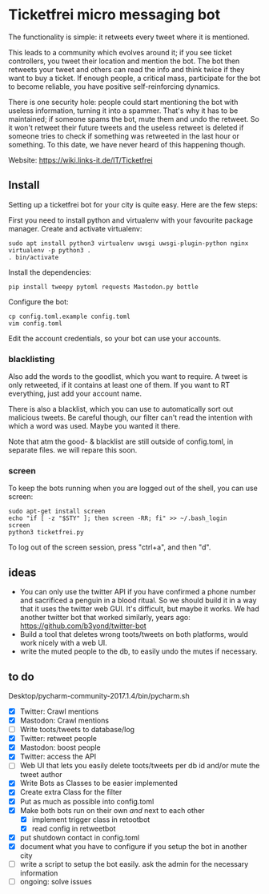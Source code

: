 # Ticketfrei micro messaging bot

<!-- This mastodon/twitter bot has one purpose - breaking the law. -->

The functionality is simple: it retweets every tweet where it is mentioned.

This leads to a community which evolves around it; if you see ticket controllers, you tweet their location and mention the bot. The bot then retweets your tweet and others can read the info and think twice if they want to buy a ticket. If enough people, a critical mass, participate for the bot to become reliable, you have positive self-reinforcing dynamics.

There is one security hole: people could start mentioning the bot with useless information, turning it into a spammer. That's why it has to be maintained; if someone spams the bot, mute them and undo the retweet. So it won't retweet their future tweets and the useless retweet is deleted if someone tries to check if something was retweeted in the last hour or something.
To this date, we have never heard of this happening though.

Website: https://wiki.links-it.de/IT/Ticketfrei

## Install

Setting up a ticketfrei bot for your city is quite easy. Here are the few steps:

First you need to install python and virtualenv with your favourite package manager.
Create and activate virtualenv:

```shell
sudo apt install python3 virtualenv uwsgi uwsgi-plugin-python nginx
virtualenv -p python3 .
. bin/activate
```

Install the dependencies:
```shell
pip install tweepy pytoml requests Mastodon.py bottle
```

Configure the bot:
```shell
cp config.toml.example config.toml
vim config.toml
```
Edit the account credentials, so your bot can use your accounts.

### blacklisting

Also add the words to the goodlist, which you want to require. A tweet is only retweeted, if it contains at least one of them. If you want to RT everything, just add your account name.

There is also a blacklist, which you can use to automatically sort out malicious tweets. Be careful though, our filter can't read the intention with which a word was used. Maybe you wanted it there.

Note that atm the good- & blacklist are still outside of config.toml, in separate files. we will repare this soon.

### screen

To keep the bots running when you are logged out of the shell, you can use screen:

```shell
sudo apt-get install screen 
echo "if [ -z "$STY" ]; then screen -RR; fi" >> ~/.bash_login
screen
python3 ticketfrei.py
```

To log out of the screen session, press "ctrl+a", and then "d".

## ideas

* You can only use the twitter API if you have confirmed a phone number and sacrificed a penguin in a blood ritual. So we should build it in a way that it uses the twitter web GUI. It's difficult, but maybe it works. We had another twitter bot that worked similarly, years ago: https://github.com/b3yond/twitter-bot
* Build a tool that deletes wrong toots/tweets on both platforms, would work nicely with a web UI.
* write the muted people to the db, to easily undo the mutes if necessary.

## to do
Desktop/pycharm-community-2017.1.4/bin/pycharm.sh
- [x] Twitter: Crawl mentions
- [x] Mastodon: Crawl mentions
- [ ] Write toots/tweets to database/log
- [x] Twitter: retweet people
- [x] Mastodon: boost people
- [x] Twitter: access the API
- [ ] Web UI that lets you easily delete toots/tweets per db id and/or mute the tweet author
- [x] Write Bots as Classes to be easier implemented
- [x] Create extra Class for the filter
- [x] Put as much as possible into config.toml
- [x] Make both bots run on their own *and* next to each other
  - [x] implement trigger class in retootbot
  - [x] read config in retweetbot
- [x] put shutdown contact in config.toml
- [x] document what you have to configure if you setup the bot in another city
- [ ] write a script to setup the bot easily. ask the admin for the necessary information
- [ ] ongoing: solve issues
